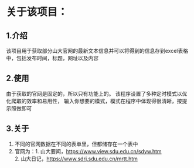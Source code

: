 # 关于该项目：
## 1.介绍
该项目用于获取部分山大官网的最新文本信息并可以将得到的信息存到excel表格中，包括发布时间，标题，网址以及内容
## 2.使用
由于获取的官网是固定的，所以只有功能上的。
该程序设置了多种定时模式以优化爬取的效率和易用性，
输入你想要的模式，模式在程序中体现得很清晰，按提示照做即可
## 3.关于
 1. 不同的官网数据在不同的表单里，但都储存在一个表中
 2. 官网为：1. 山大要闻，https://www.view.sdu.edu.cn/sdyw.htm     
           2. 山大日记，https://www.sdrj.sdu.edu.cn/mrtt.htm
